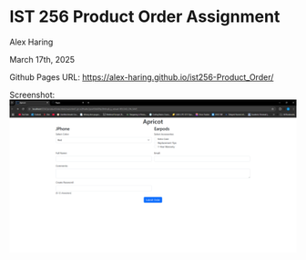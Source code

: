 # IST 256 Product Order Assignment

Alex Haring

March 17th, 2025

Github Pages URL: https://alex-haring.github.io/ist256-Product_Order/

Screenshot:
![Product_Order.png](Product_Order.png)
